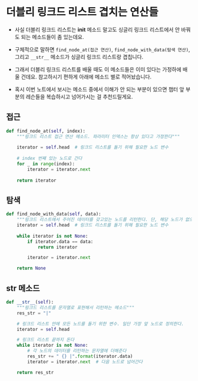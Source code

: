 # 더블리 링크드 리스트 겹치는 연산들

+ 사실 더블리 링크드 리스트는 __init__ 메소드 말고도 싱글리 링크드 리스트에서 안 바꿔도 되는 메소드들이 좀 있는데요.

+ 구체적으로 말하면 `find_node_at(접근 연산)`, `find_node_with_data(탐색 연산)`, 그리고 `__str__`  메소드가 싱글리 링크드 리스트랑 겹칩니다.

+ 그래서 더블리 링크드 리스트를 배울 때도 이 메소드들은 이미 있다는 가정하에 배울 건데요. 참고하시기 편하게 아래에 메소드 별로 적어놨습니다.

+ 혹시 이번 노트에서 보시는 메소드 중에서 이해가 안 되는 부분이 있으면 챕터 앞 부분의 레슨들을 복습하시고 넘어가시는 걸 추천드릴게요.

## 접근

```python
def find_node_at(self, index):
    """링크드 리스트 접근 연산 메소드. 파라미터 인덱스는 항상 있다고 가정한다"""
    
    iterator = self.head  # 링크드 리스트를 돌기 위해 필요한 노드 변수
    
    # index 번째 있는 노드로 간다
    for _ in range(index):
        iterator = iterator.next
    
    return iterator
```

## 탐색

```python
def find_node_with_data(self, data):
    """링크드 리스트에서 주어진 데이터를 갖고있는 노드를 리턴한다. 단, 해당 노드가 없으면 None을 리턴한다"""
    iterator = self.head  # 링크드 리스트를 돌기 위해 필요한 노드 변수
    
    while iterator is not None:
        if iterator.data == data:
            return iterator

        iterator = iterator.next

    return None
```

## __str__ 메소드

```python
def __str__(self):
    """링크드 리스트를 문자열로 표현해서 리턴하는 메소드"""
    res_str = "|"

    # 링크드 리스트 안에 모든 노드를 돌기 위한 변수. 일단 가장 앞 노드로 정의한다.
    iterator = self.head

    # 링크드 리스트 끝까지 돈다
    while iterator is not None:
        # 각 노드의 데이터를 리턴하는 문자열에 더해준다
        res_str += " {} |".format(iterator.data)
        iterator = iterator.next  # 다음 노드로 넘어간다

    return res_str
```